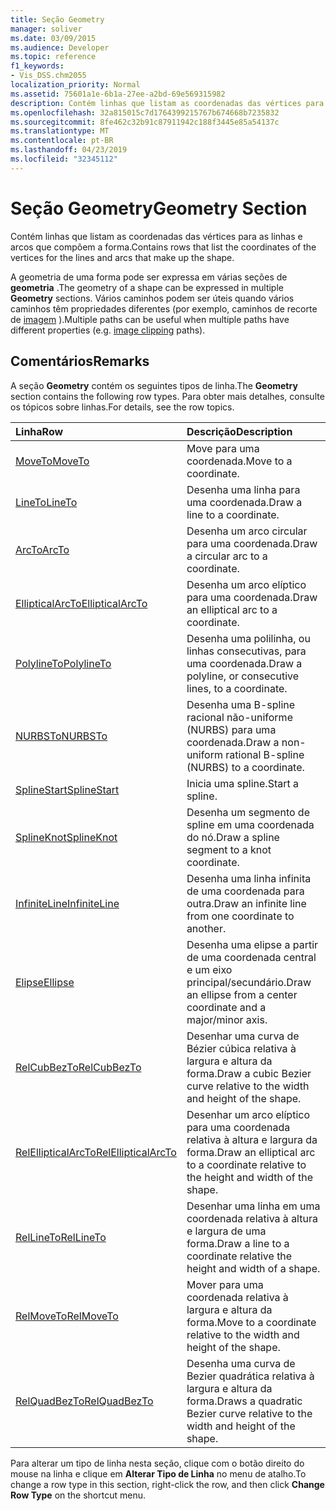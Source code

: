 ```yaml
---
title: Seção Geometry
manager: soliver
ms.date: 03/09/2015
ms.audience: Developer
ms.topic: reference
f1_keywords:
- Vis_DSS.chm2055
localization_priority: Normal
ms.assetid: 75601a1e-6b1a-27ee-a2bd-69e569315982
description: Contém linhas que listam as coordenadas das vértices para as linhas e arcos que compõem a forma.
ms.openlocfilehash: 32a815015c7d1764399215767b674668b7235832
ms.sourcegitcommit: 8fe462c32b91c87911942c188f3445e85a54137c
ms.translationtype: MT
ms.contentlocale: pt-BR
ms.lasthandoff: 04/23/2019
ms.locfileid: "32345112"
---
```

# <a name="geometry-section"></a><span data-ttu-id="b1a9f-103">Seção Geometry</span><span class="sxs-lookup"><span data-stu-id="b1a9f-103">Geometry Section</span></span>

<span data-ttu-id="b1a9f-104">Contém linhas que listam as coordenadas das vértices para as linhas e arcos que compõem a forma.</span><span class="sxs-lookup"><span data-stu-id="b1a9f-104">Contains rows that list the coordinates of the vertices for the lines and arcs that make up the shape.</span></span> 
  
<span data-ttu-id="b1a9f-105">A geometria de uma forma pode ser expressa em várias seções de **geometria** .</span><span class="sxs-lookup"><span data-stu-id="b1a9f-105">The geometry of a shape can be expressed in multiple **Geometry** sections.</span></span> <span data-ttu-id="b1a9f-106">Vários caminhos podem ser úteis quando vários caminhos têm propriedades diferentes (por exemplo, caminhos de recorte de [imagem](clippingpath-cell-foreign-image-info-section.md) ).</span><span class="sxs-lookup"><span data-stu-id="b1a9f-106">Multiple paths can be useful when multiple paths have different properties (e.g. [image clipping](clippingpath-cell-foreign-image-info-section.md) paths).</span></span> 
  
## <a name="remarks"></a><span data-ttu-id="b1a9f-107">Comentários</span><span class="sxs-lookup"><span data-stu-id="b1a9f-107">Remarks</span></span>

<span data-ttu-id="b1a9f-108">A seção **Geometry** contém os seguintes tipos de linha.</span><span class="sxs-lookup"><span data-stu-id="b1a9f-108">The **Geometry** section contains the following row types.</span></span> <span data-ttu-id="b1a9f-109">Para obter mais detalhes, consulte os tópicos sobre linhas.</span><span class="sxs-lookup"><span data-stu-id="b1a9f-109">For details, see the row topics.</span></span> 
  
|<span data-ttu-id="b1a9f-110">**Linha**</span><span class="sxs-lookup"><span data-stu-id="b1a9f-110">**Row**</span></span>|<span data-ttu-id="b1a9f-111">**Descrição**</span><span class="sxs-lookup"><span data-stu-id="b1a9f-111">**Description**</span></span>|
|:-----|:-----|
|[<span data-ttu-id="b1a9f-112">MoveTo</span><span class="sxs-lookup"><span data-stu-id="b1a9f-112">MoveTo</span></span>](moveto-row-geometry-section.md) <br/> |<span data-ttu-id="b1a9f-113">Move para uma coordenada.</span><span class="sxs-lookup"><span data-stu-id="b1a9f-113">Move to a coordinate.</span></span>  <br/> |
|[<span data-ttu-id="b1a9f-114">LineTo</span><span class="sxs-lookup"><span data-stu-id="b1a9f-114">LineTo</span></span>](lineto-row-geometry-section.md) <br/> |<span data-ttu-id="b1a9f-115">Desenha uma linha para uma coordenada.</span><span class="sxs-lookup"><span data-stu-id="b1a9f-115">Draw a line to a coordinate.</span></span>  <br/> |
|[<span data-ttu-id="b1a9f-116">ArcTo</span><span class="sxs-lookup"><span data-stu-id="b1a9f-116">ArcTo</span></span>](arcto-row-geometry-section.md) <br/> |<span data-ttu-id="b1a9f-117">Desenha um arco circular para uma coordenada.</span><span class="sxs-lookup"><span data-stu-id="b1a9f-117">Draw a circular arc to a coordinate.</span></span>  <br/> |
|[<span data-ttu-id="b1a9f-118">EllipticalArcTo</span><span class="sxs-lookup"><span data-stu-id="b1a9f-118">EllipticalArcTo</span></span>](ellipticalarcto-row-geometry-section.md) <br/> |<span data-ttu-id="b1a9f-119">Desenha um arco elíptico para uma coordenada.</span><span class="sxs-lookup"><span data-stu-id="b1a9f-119">Draw an elliptical arc to a coordinate.</span></span>  <br/> |
|[<span data-ttu-id="b1a9f-120">PolylineTo</span><span class="sxs-lookup"><span data-stu-id="b1a9f-120">PolylineTo</span></span>](polylineto-row-geometry-section.md) <br/> |<span data-ttu-id="b1a9f-121">Desenha uma polilinha, ou linhas consecutivas, para uma coordenada.</span><span class="sxs-lookup"><span data-stu-id="b1a9f-121">Draw a polyline, or consecutive lines, to a coordinate.</span></span>  <br/> |
|[<span data-ttu-id="b1a9f-122">NURBSTo</span><span class="sxs-lookup"><span data-stu-id="b1a9f-122">NURBSTo</span></span>](nurbsto-row-geometry-section.md) <br/> |<span data-ttu-id="b1a9f-123">Desenha uma B-spline racional não-uniforme (NURBS) para uma coordenada.</span><span class="sxs-lookup"><span data-stu-id="b1a9f-123">Draw a non-uniform rational B-spline (NURBS) to a coordinate.</span></span>  <br/> |
|[<span data-ttu-id="b1a9f-124">SplineStart</span><span class="sxs-lookup"><span data-stu-id="b1a9f-124">SplineStart</span></span>](splinestart-row-geometry-section.md) <br/> |<span data-ttu-id="b1a9f-125">Inicia uma spline.</span><span class="sxs-lookup"><span data-stu-id="b1a9f-125">Start a spline.</span></span>  <br/> |
|[<span data-ttu-id="b1a9f-126">SplineKnot</span><span class="sxs-lookup"><span data-stu-id="b1a9f-126">SplineKnot</span></span>](splineknot-row-geometry-section.md) <br/> |<span data-ttu-id="b1a9f-127">Desenha um segmento de spline em uma coordenada do nó.</span><span class="sxs-lookup"><span data-stu-id="b1a9f-127">Draw a spline segment to a knot coordinate.</span></span>  <br/> |
|[<span data-ttu-id="b1a9f-128">InfiniteLine</span><span class="sxs-lookup"><span data-stu-id="b1a9f-128">InfiniteLine</span></span>](infiniteline-row-geometry-section.md) <br/> |<span data-ttu-id="b1a9f-129">Desenha uma linha infinita de uma coordenada para outra.</span><span class="sxs-lookup"><span data-stu-id="b1a9f-129">Draw an infinite line from one coordinate to another.</span></span>  <br/> |
|[<span data-ttu-id="b1a9f-130">Elipse</span><span class="sxs-lookup"><span data-stu-id="b1a9f-130">Ellipse</span></span>](ellipse-row-geometry-section.md) <br/> |<span data-ttu-id="b1a9f-131">Desenha uma elipse a partir de uma coordenada central e um eixo principal/secundário.</span><span class="sxs-lookup"><span data-stu-id="b1a9f-131">Draw an ellipse from a center coordinate and a major/minor axis.</span></span>  <br/> |
|[<span data-ttu-id="b1a9f-132">RelCubBezTo</span><span class="sxs-lookup"><span data-stu-id="b1a9f-132">RelCubBezTo</span></span>](relcubbezto-row-geometry-section.md) <br/> |<span data-ttu-id="b1a9f-133">Desenhar uma curva de Bézier cúbica relativa à largura e altura da forma.</span><span class="sxs-lookup"><span data-stu-id="b1a9f-133">Draw a cubic Bezier curve relative to the width and height of the shape.</span></span>  <br/> |
|[<span data-ttu-id="b1a9f-134">RelEllipticalArcTo</span><span class="sxs-lookup"><span data-stu-id="b1a9f-134">RelEllipticalArcTo</span></span>](relellipticalarcto-row-geometry-section.md) <br/> |<span data-ttu-id="b1a9f-135">Desenhar um arco elíptico para uma coordenada relativa à altura e largura da forma.</span><span class="sxs-lookup"><span data-stu-id="b1a9f-135">Draw an elliptical arc to a coordinate relative to the height and width of the shape.</span></span>  <br/> |
|[<span data-ttu-id="b1a9f-136">RelLineTo</span><span class="sxs-lookup"><span data-stu-id="b1a9f-136">RelLineTo</span></span>](rellineto-row-geometry-section.md) <br/> |<span data-ttu-id="b1a9f-137">Desenhar uma linha em uma coordenada relativa à altura e largura de uma forma.</span><span class="sxs-lookup"><span data-stu-id="b1a9f-137">Draw a line to a coordinate relative the height and width of a shape.</span></span>  <br/> |
|[<span data-ttu-id="b1a9f-138">RelMoveTo</span><span class="sxs-lookup"><span data-stu-id="b1a9f-138">RelMoveTo</span></span>](relmoveto-row-geometry-section.md) <br/> |<span data-ttu-id="b1a9f-139">Mover para uma coordenada relativa à largura e altura da forma.</span><span class="sxs-lookup"><span data-stu-id="b1a9f-139">Move to a coordinate relative to the width and height of the shape.</span></span>  <br/> |
|[<span data-ttu-id="b1a9f-140">RelQuadBezTo</span><span class="sxs-lookup"><span data-stu-id="b1a9f-140">RelQuadBezTo</span></span>](relquadbezto-row-geometry-section.md) <br/> |<span data-ttu-id="b1a9f-141">Desenha uma curva de Bezier quadrática relativa à largura e altura da forma.</span><span class="sxs-lookup"><span data-stu-id="b1a9f-141">Draws a quadratic Bezier curve relative to the width and height of the shape.</span></span>  <br/> |
   
<span data-ttu-id="b1a9f-142">Para alterar um tipo de linha nesta seção, clique com o botão direito do mouse na linha e clique em **Alterar Tipo de Linha** no menu de atalho.</span><span class="sxs-lookup"><span data-stu-id="b1a9f-142">To change a row type in this section, right-click the row, and then click **Change Row Type** on the shortcut menu.</span></span> 
  

